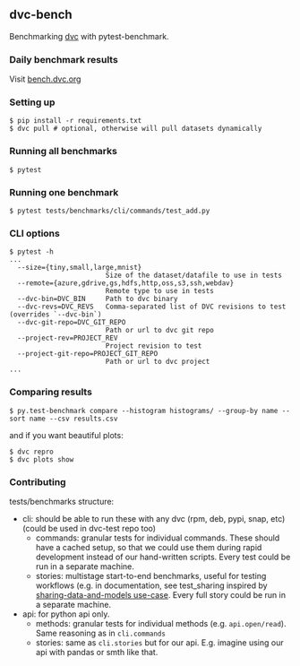 ## dvc-bench
Benchmarking [dvc](https://github.com/iterative/dvc) with pytest-benchmark.

### Daily benchmark results

Visit [bench.dvc.org](http://bench.dvc.org/)

### Setting up
```
$ pip install -r requirements.txt
$ dvc pull # optional, otherwise will pull datasets dynamically
```

### Running all benchmarks
```console
$ pytest
```

### Running one benchmark
```console
$ pytest tests/benchmarks/cli/commands/test_add.py
```

### CLI options
```
$ pytest -h
...
  --size={tiny,small,large,mnist}
                        Size of the dataset/datafile to use in tests
  --remote={azure,gdrive,gs,hdfs,http,oss,s3,ssh,webdav}
                        Remote type to use in tests
  --dvc-bin=DVC_BIN     Path to dvc binary
  --dvc-revs=DVC_REVS   Comma-separated list of DVC revisions to test (overrides `--dvc-bin`)
  --dvc-git-repo=DVC_GIT_REPO
                        Path or url to dvc git repo
  --project-rev=PROJECT_REV
                        Project revision to test
  --project-git-repo=PROJECT_GIT_REPO
                        Path or url to dvc project
...
```

### Comparing results
```
$ py.test-benchmark compare --histogram histograms/ --group-by name --sort name --csv results.csv
```

and if you want beautiful plots:

```
$ dvc repro
$ dvc plots show
```

### Contributing
tests/benchmarks structure:
- cli: should be able to run these with any dvc (rpm, deb, pypi, snap, etc) (could be used in dvc-test repo too)
  - commands: granular tests for individual commands. These should have a cached setup, so that we could use them during rapid development instead of our hand-written scripts. Every test could be run in a separate machine.
  - stories: multistage start-to-end benchmarks, useful for testing workflows (e.g. in documentation, see test_sharing inspired by [sharing-data-and-models use-case](https://dvc.org/doc/use-cases/sharing-data-and-model-files). Every full story could be run in a separate machine.
- api: for python api only.
  - methods: granular tests for individual methods (e.g. `api.open/read`). Same reasoning as in `cli.commands`
  - stories: same as `cli.stories` but for our api. E.g. imagine using our api with pandas or smth like that.
